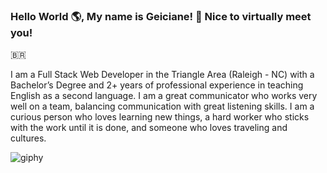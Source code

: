 ### Hello World :earth_americas:, My name is Geiciane! 👋 Nice to virtually meet you!

:brazil:

I am a Full Stack Web Developer in the Triangle Area (Raleigh - NC) with a Bachelor’s Degree and 2+ years of professional experience in teaching English as a second language. I am a great communicator who works very well on a team, balancing communication with great listening skills. 
I am a curious person who loves learning new things, a hard worker who sticks with the work until it is done, and someone who loves traveling and cultures.




![giphy](https://user-images.githubusercontent.com/94714070/163842937-04b5c6fd-9687-43a4-aa66-3d640cba1fbe.gif)


<!--
**geicibarham/geicibarham** is a ✨ _special_ ✨ repository because its `README.md` (this file) appears on your GitHub profile.

Here are some ideas to get you started:

- 🔭 I’m currently working on ...
- 🌱 I’m currently learning ...
- 👯 I’m looking to collaborate on ...
- 🤔 I’m looking for help with ...
- 💬 Ask me about ...
- 📫 How to reach me: ...
- 😄 Pronouns: ...
- ⚡ Fun fact: ...
-->
